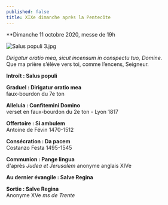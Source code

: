 ```yaml
---
published: false
title: XIXe dimanche après la Pentecôte
---
```

**Dimanche 11 octobre 2020, messe de 19h

![Salus populi 3.jpg]({{site.baseurl}}/images/Salus%20populi%203.jpg)

*Dirigatur oratio mea, sicut incensum in conspectu tuo, Domine.*  
Que ma prière s’élève vers toi, comme l’encens, Seigneur.

**Introït : Salus populi**

**Graduel : Dirigatur oratio mea**  
faux-bourdon du 7e ton

**Alleluia : Confitemini Domino**  
verset en faux-bourdon du 2e ton - Lyon 1817

**Offertoire : Si ambulem**  
Antoine de Févin 1470-1512

**Consécration : Da pacem**  
Costanzo Festa 1495-1545

**Communion : Pange lingua**  
d'après *Judea et Jerusalem* anonyme anglais XIVe

**Au dernier évangile : Salve Regina**

**Sortie : Salve Regina**  
Anonyme XVe *ms de Trente*
